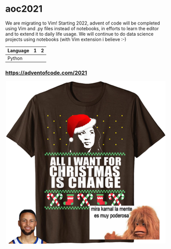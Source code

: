 
# aoc2021

We are migrating to Vim! 
Starting 2022, advent of code will be completed using Vim and .py files instead of notebooks, in efforts to learn the editor and to extend it to daily life usage. We will continue to do data science projects using notebooks (with Vim extension i believe :-)

| Language | 1 | 2 |
| --- | ------ | ---- |
|  Python  |        |      |

### https://adventofcode.com/2021

<p align="center">
<img src="https://github.com/cubicles/aoc2021/blob/main/thumbnails/aoc3.png" width="500">
</p>

